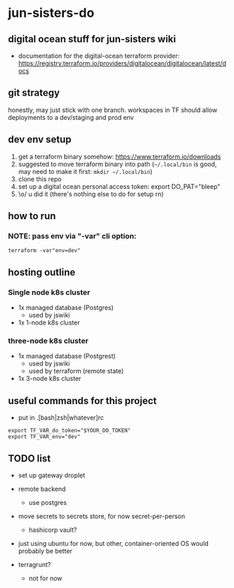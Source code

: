# jun-sisters-do

## digital ocean stuff for jun-sisters wiki 

* documentation for the digital-ocean terraform provider: https://registry.terraform.io/providers/digitalocean/digitalocean/latest/docs

## git strategy
honestly, may just stick with one branch.  workspaces in TF should allow deployments to a dev/staging and prod env

## dev env setup
1. get a terraform binary somehow: https://www.terraform.io/downloads
2. suggested to move terraform binary into path (`~/.local/bin` is good, may need to make it first: `mkdir ~/.local/bin`)
2. clone this repo
3. set up a digital ocean personal access token: export DO_PAT="bleep"
4. \o/ u did it (there's nothing else to do for setup rn)

## how to run
### **NOTE:** pass env via "-var" cli option:
`terraform -var"env=dev"`

## hosting outline

### Single node k8s cluster
- 1x managed database (Postgres)
    - used by jswiki
- 1x 1-node k8s cluster

### three-node k8s cluster
- 1x managed database (Postgrest)
    - used by jswiki
    - used by terraform (remote state)
- 1x 3-node k8s cluster


## useful commands for this project
- put in .[bash|zsh|whatever]rc
```
export TF_VAR_do_token="$YOUR_DO_TOKEN"
export TF_VAR_env="dev"
```

## TODO list

* set up gateway droplet
* remote backend
  - use postgres
* move secrets to secrets store, for now secret-per-person
  - hashicorp vault?

* just using ubuntu for now, but other, container-oriented OS would probably be better
* terragrunt?
  - not for now

